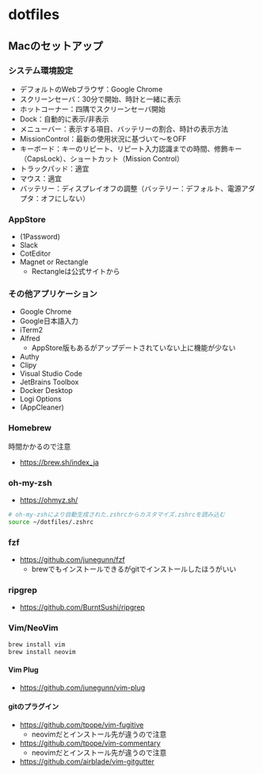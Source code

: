 # dotfiles

## Macのセットアップ

### システム環境設定

* デフォルトのWebブラウザ：Google Chrome
* スクリーンセーバ：30分で開始、時計と一緒に表示
* ホットコーナー：四隅でスクリーンセーバ開始
* Dock：自動的に表示/非表示
* メニューバー：表示する項目、バッテリーの割合、時計の表示方法
* MissionControl：最新の使用状況に基づいて〜をOFF
* キーボード：キーのリピート、リピート入力認識までの時間、修飾キー（CapsLock）、ショートカット（Mission Control）
* トラックパッド：適宜
* マウス：適宜
* バッテリー：ディスプレイオフの調整（バッテリー：デフォルト、電源アダプタ：オフにしない）

### AppStore

* (1Password)
* Slack
* CotEditor
* Magnet or Rectangle
  * Rectangleは公式サイトから

### その他アプリケーション

* Google Chrome
* Google日本語入力
* iTerm2
* Alfred
  * AppStore版もあるがアップデートされていない上に機能が少ない
* Authy
* Clipy
* Visual Studio Code
* JetBrains Toolbox
* Docker Desktop
* Logi Options
* (AppCleaner)

### Homebrew

時間かかるので注意

* https://brew.sh/index_ja

### oh-my-zsh

* https://ohmyz.sh/

```bash
# oh-my-zshにより自動生成された.zshrcからカスタマイズ.zshrcを読み込む
source ~/dotfiles/.zshrc
```


### fzf

* https://github.com/junegunn/fzf
  * brewでもインストールできるがgitでインストールしたほうがいい

### ripgrep

* https://github.com/BurntSushi/ripgrep

### Vim/NeoVim

```bash
brew install vim
brew install neovim
```

#### Vim Plug

* https://github.com/junegunn/vim-plug

#### gitのプラグイン

* https://github.com/tpope/vim-fugitive
  * neovimだとインストール先が違うので注意
* https://github.com/tpope/vim-commentary
  * neovimだとインストール先が違うので注意
* https://github.com/airblade/vim-gitgutter

